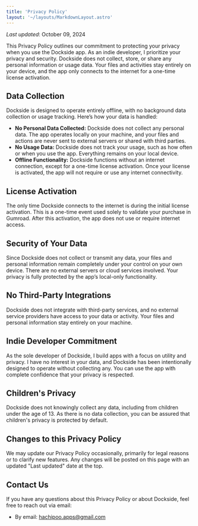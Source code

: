 ```yaml
---
title: 'Privacy Policy'
layout: '~/layouts/MarkdownLayout.astro'
---
```


_Last updated_: October 09, 2024

This Privacy Policy outlines our commitment to protecting your privacy when you use the Dockside app. As an indie developer, I prioritize your privacy and security. Dockside does not collect, store, or share any personal information or usage data. Your files and activities stay entirely on your device, and the app only connects to the internet for a one-time license activation.

## Data Collection

Dockside is designed to operate entirely offline, with no background data collection or usage tracking. Here’s how your data is handled:

- **No Personal Data Collected:** Dockside does not collect any personal data. The app operates locally on your machine, and your files and actions are never sent to external servers or shared with third parties.
- **No Usage Data:** Dockside does not track your usage, such as how often or when you use the app. Everything remains on your local device.
- **Offline Functionality:** Dockside functions without an internet connection, except for a one-time license activation. Once your license is activated, the app will not require or use any internet connectivity.
  
## License Activation

The only time Dockside connects to the internet is during the initial license activation. This is a one-time event used solely to validate your purchase in Gumroad. After this activation, the app does not use or require internet access.

## Security of Your Data

Since Dockside does not collect or transmit any data, your files and personal information remain completely under your control on your own device. There are no external servers or cloud services involved. Your privacy is fully protected by the app’s local-only functionality.

## No Third-Party Integrations

Dockside does not integrate with third-party services, and no external service providers have access to your data or activity. Your files and personal information stay entirely on your machine.

## Indie Developer Commitment

As the sole developer of Dockside, I build apps with a focus on utility and privacy. I have no interest in your data, and Dockside has been intentionally designed to operate without collecting any. You can use the app with complete confidence that your privacy is respected.

## Children's Privacy

Dockside does not knowingly collect any data, including from children under the age of 13. As there is no data collection, you can be assured that children's privacy is protected by default.

## Changes to this Privacy Policy

We may update our Privacy Policy occasionally, primarily for legal reasons or to clarify new features. Any changes will be posted on this page with an updated "Last updated" date at the top.

## Contact Us

If you have any questions about this Privacy Policy or about Dockside, feel free to reach out via email:

- By email: hachipoo.apps@gmail.com
